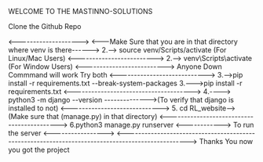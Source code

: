   WELCOME TO THE MASTINNO-SOLUTIONS  

<!--
**Mastinno-Solutions/Mastinno-Solutions** is a ✨ _special_ ✨ repository because its `README.md` (this file) appears on your GitHub profile.

Here are some ideas to get you started:
How to Run the Project
1.--> Clone the Github Repo
<-------------------->
<---Make Sure that you are in that directory where venv is there------>
2.--> source venv/Scripts/activate  (For Linux/Mac Users)
<------------------------->
2.--> venv\Scripts\activate    (For Window Users)
<-------------------------->
Anyone Down Commmand will work Try both
<---------------------------->
3.-->pip install -r requirements.txt --break-system-packages
3.--->pip install -r requirements.txt 
<-------------------------------------->
4.---->  python3 -m django --version     -------------->(To verify that django is installed to not)
<----------------------------->
5. cd RL_website-->(Make sure that (manage.py) in that directory)
<------------------------------------------->
6.python3 manage.py runserver          <------------> To run the server <----------------->
<-------------------------------------------------------------------------------------------------->
Thanks You now you got the project


